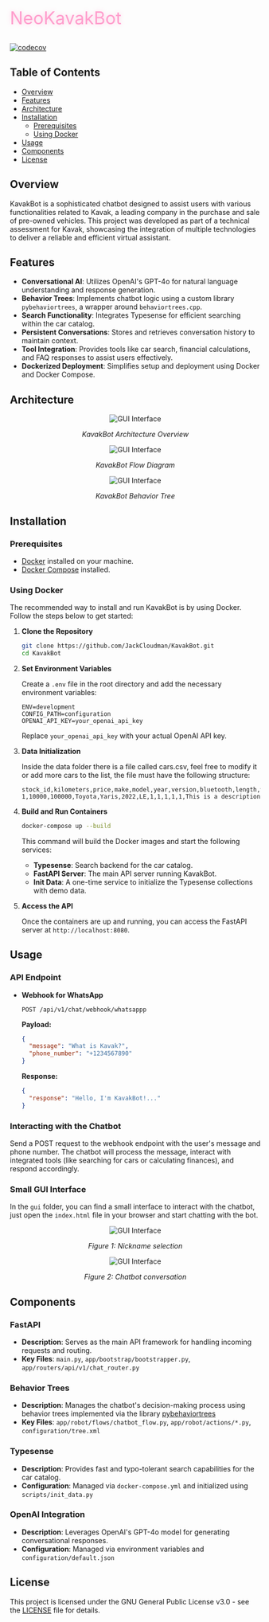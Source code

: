 <div style="text-align: left; font-size: 2.5em; margin-bottom: 30px; color: #ff9ecd; text-shadow: 0 0 10px rgba(255, 105, 180, 0.3);">
  NeoKavakBot
</div>

[![codecov](https://codecov.io/gh/JackCloudman/KavakBot/branch/main/graph/badge.svg?token=Q1XXDAKDFR)](https://codecov.io/gh/JackCloudman/KavakBot)

## Table of Contents

- [Overview](#overview)
- [Features](#features)
- [Architecture](#architecture)
- [Installation](#installation)
  - [Prerequisites](#prerequisites)
  - [Using Docker](#using-docker)
- [Usage](#usage)
- [Components](#components)
- [License](#license)

## Overview

KavakBot is a sophisticated chatbot designed to assist users with various functionalities related to Kavak, a leading company in the purchase and sale of pre-owned vehicles. This project was developed as part of a technical assessment for Kavak, showcasing the integration of multiple technologies to deliver a reliable and efficient virtual assistant.

## Features

- **Conversational AI**: Utilizes OpenAI's GPT-4o for natural language understanding and response generation.
- **Behavior Trees**: Implements chatbot logic using a custom library `pybehaviortrees`, a wrapper around `behaviortrees.cpp`.
- **Search Functionality**: Integrates Typesense for efficient searching within the car catalog.
- **Persistent Conversations**: Stores and retrieves conversation history to maintain context.
- **Tool Integration**: Provides tools like car search, financial calculations, and FAQ responses to assist users effectively.
- **Dockerized Deployment**: Simplifies setup and deployment using Docker and Docker Compose.

## Architecture
<div style="text-align: center;">
  <img src="assets/architecture.png" alt="GUI Interface" />
  <p><em>KavakBot Architecture Overview</em></p>
</div>

<div style="text-align: center;">
  <img src="assets/flowdiagram.png" alt="GUI Interface" />
  <p><em>KavakBot Flow Diagram</em></p>
</div>

<div style="text-align: center;">
  <img src="assets/behaviortree.png" alt="GUI Interface" />
  <p><em>KavakBot Behavior Tree</em></p>
</div>

## Installation

### Prerequisites

- [Docker](https://www.docker.com/get-started) installed on your machine.
- [Docker Compose](https://docs.docker.com/compose/install/) installed.

### Using Docker

The recommended way to install and run KavakBot is by using Docker. Follow the steps below to get started:

1. **Clone the Repository**

   ```bash
   git clone https://github.com/JackCloudman/KavakBot.git
   cd KavakBot
   ```

2. **Set Environment Variables**

   Create a `.env` file in the root directory and add the necessary environment variables:

   ```env
   ENV=development
   CONFIG_PATH=configuration
   OPENAI_API_KEY=your_openai_api_key
   ```

   Replace `your_openai_api_key` with your actual OpenAI API key.

3. **Data Initialization**

    Inside the data folder there is a file called cars.csv, feel free to modify it or add more cars to the list, the file must have the following structure:
    ```csv
   stock_id,kilometers,price,make,model,year,version,bluetooth,length,width,height,carplay,description
    1,10000,100000,Toyota,Yaris,2022,LE,1,1,1,1,1,This is a description
    ```

4. **Build and Run Containers**

   ```bash
   docker-compose up --build
   ```

   This command will build the Docker images and start the following services:

   - **Typesense**: Search backend for the car catalog.
   - **FastAPI Server**: The main API server running KavakBot.
   - **Init Data**: A one-time service to initialize the Typesense collections with demo data.

5. **Access the API**

   Once the containers are up and running, you can access the FastAPI server at `http://localhost:8080`.

## Usage

### API Endpoint

- **Webhook for WhatsApp**

  ```
  POST /api/v1/chat/webhook/whatsappp
  ```

  **Payload:**

  ```json
  {
    "message": "What is Kavak?",
    "phone_number": "+1234567890"
  }
  ```

  **Response:**

  ```json
  {
    "response": "Hello, I'm KavakBot!..."
  }
  ```

### Interacting with the Chatbot

Send a POST request to the webhook endpoint with the user's message and phone number. The chatbot will process the message, interact with integrated tools (like searching for cars or calculating finances), and respond accordingly.

### Small GUI Interface

In the `gui` folder, you can find a small interface to interact with the chatbot, just open the `index.html` file in your browser and start chatting with the bot.
<div style="text-align: center;">
  <img src="assets/gui1.png" alt="GUI Interface" />
  <p><em>Figure 1: Nickname selection</em></p>
</div>

<div style="text-align: center;">
  <img src="assets/gui2.png" alt="GUI Interface" />
  <p><em>Figure 2: Chatbot conversation</em></p>
</div>

## Components

### FastAPI

- **Description**: Serves as the main API framework for handling incoming requests and routing.
- **Key Files**: `main.py`, `app/bootstrap/bootstrapper.py`, `app/routers/api/v1/chat_router.py`

### Behavior Trees

- **Description**: Manages the chatbot's decision-making process using behavior trees implemented via the library [pybehaviortrees](https://github.com/junoai-org/pybehaviortree)
- **Key Files**: `app/robot/flows/chatbot_flow.py`, `app/robot/actions/*.py`, `configuration/tree.xml`

### Typesense

- **Description**: Provides fast and typo-tolerant search capabilities for the car catalog.
- **Configuration**: Managed via `docker-compose.yml` and initialized using `scripts/init_data.py`

### OpenAI Integration

- **Description**: Leverages OpenAI's GPT-4o model for generating conversational responses.
- **Configuration**: Managed via environment variables and `configuration/default.json`

## License

This project is licensed under the GNU General Public License v3.0 - see the [LICENSE](LICENSE) file for details.
